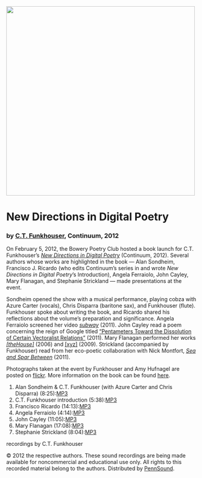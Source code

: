 <img src="http://newdirectionsindigitalpoetry.net/cover_final2.jpg" height="500" />

New Directions in Digital Poetry
================================

### by [C.T. Funkhouser](Funkhouser.php), Continuum, 2012

On February 5, 2012, the Bowery Poetry Club hosted a book launch for C.T. Funkhouser’s *[New Directions in Digital Poetry](http://www.continuumbooks.com/books/detail.aspx?BookId=162051&SubjectId=1366&Subject2Id=1377)* (Continuum, 2012). Several authors whose works are highlighted in the book — Alan Sondheim, Francisco J. Ricardo (who edits Continuum’s series in and wrote *New Directions in Digital Poetry*’s Introduction), Angela Ferraiolo, John Cayley, Mary Flanagan, and Stephanie Strickland — made presentations at the event.  
  
Sondheim opened the show with a musical performance, playing cobza with Azure Carter (vocals), Chris Disparra (baritone sax), and Funkhouser (flute). Funkhouser spoke about writing the book, and Ricardo shared his reflections about the volume’s preparation and significance. Angela Ferraiolo screened her video *[subway](http://www.imdb.com/title/tt1978536/)* (2011). John Cayley read a poem concerning the reign of Google titled [“Pentameters Toward the Dissolution of Certain Vectoralist Relations”](http://vimeo.com/36942529) (2011). Mary Flanagan performed her works *[\[theHouse\]](http://www.maryflanagan.com/house)* (2006) and [\[xyz\]](http://www.maryflanagan.com/xyz) (2009). Strickland (accompanied by Funkhouser) read from her eco-poetic collaboration with Nick Montfort, *[Sea and Spar Between](http://www.saic.edu/webspaces/portal/degrees_resources/departments/writing/DNSP11_SeaandSparBetween/index.html)* (2011).  
  
Photographs taken at the event by Funkhouser and Amy Hufnagel are posted on [flickr](http://www.flickr.com/photos/the_funks/sets/72157629161772694/). More information on the book can be found [here](http://newdirectionsindigitalpoetry.net/).

1.  Alan Sondheim & C.T. Funkhouser (with Azure Carter and Chris Disparra) (8:25):[MP3](http://media.sas.upenn.edu/pennsound/groups/Funkhouser-New-Directions-2012/Sondheim_Alan_with-group_New-Directions-in-Digital-Poetry-launch_02-05-12.mp3)
2.  C.T. Funkhouser introduction (5:38):[MP3](http://media.sas.upenn.edu/pennsound/groups/Funkhouser-New-Directions-2012/Funkhouser_Chris_Introduction_New-Directions-in-Digital-Poetry-launch_02-05-12.mp3)
3.  Francisco Ricardo (14:13):[MP3](http://media.sas.upenn.edu/pennsound/groups/Funkhouser-New-Directions-2012/Ricardo-Francisco_New-Directions-in-Digital-Poetry-launch_02-05-12.mp3)
4.  Angela Ferraiolo (4:14):[MP3](http://media.sas.upenn.edu/pennsound/groups/Funkhouser-New-Directions-2012/Ferraiolo_Angela_New-Directions-in-Digital-Poetry-launch_02-05-12.mp3)
5.  John Cayley (11:05):[MP3](http://media.sas.upenn.edu/pennsound/groups/Funkhouser-New-Directions-2012/Cayley_John_New-Directions-in-Digital-Poetry-launch_02-05-12.mp3)
6.  Mary Flanagan (17:08):[MP3](http://media.sas.upenn.edu/pennsound/groups/Funkhouser-New-Directions-2012/Flanagan_Mary_New-Directions-in-Digital-Poetry-launch_02-05-12.mp3)
7.  Stephanie Strickland (8:04):[MP3](http://media.sas.upenn.edu/pennsound/groups/Funkhouser-New-Directions-2012/Strickland_Stephanie_New-Directions-in-Digital-Poetry-launch_02-05-12.mp3)

recordings by C.T. Funkhouser

© 2012 the respective authors. These sound recordings are being made available for noncommercial and
educational use only. All rights to this recorded material belong to the authors.
Distributed by [PennSound](http://writing.upenn.edu/pennsound).
